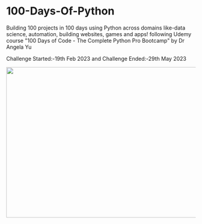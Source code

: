 # 100-Days-Of-Python
Building 100 projects in 100 days using Python across domains like-data science, automation, building websites, games and apps! following Udemy course "100 Days of Code - The Complete Python Pro Bootcamp" by Dr Angela Yu

Challenge Started:-19th Feb 2023 and Challenge Ended:-29th May 2023

<img src="https://cdn.dribbble.com/users/1059583/screenshots/4171367/coding-freak.gif" width=1900 height=400>

